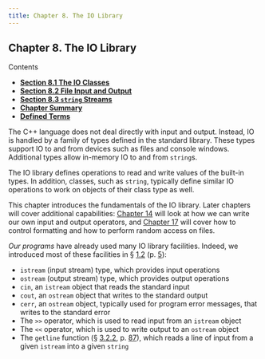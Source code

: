 ```yaml
---
title: Chapter 8. The IO Library
---
```


<h2 id="filepos2071768">Chapter 8. The IO Library</h2>
<p>Contents</p><ul><li><strong><a href="083-8.1._the_io_classes.html#filepos2076693">Section 8.1 The IO Classes</a></strong></li><li><strong><a href="084-8.2._file_input_and_output.html#filepos2111869">Section 8.2 File Input and Output</a></strong></li><li><strong><a href="085-8.3._string_streams.html#filepos2143868">Section 8.3 <code>string</code> Streams</a></strong></li><li><strong><a href="086-chapter_summary.html#filepos2163240">Chapter Summary</a></strong></li><li><strong><a href="087-defined_terms.html#filepos2165565">Defined Terms</a></strong></li></ul>

<p>The C++ language does not deal directly with input and output. Instead, IO is handled by a family of types defined in the standard library. These types support IO to and from devices such as files and console windows. Additional types allow in-memory IO to and from <code>string</code>s.</p>
<p>The IO library defines operations to read and write values of the built-in types. In addition, classes, such as <code>string</code>, typically define similar IO operations to work on objects of their class type as well.</p>
<p>This chapter introduces the fundamentals of the IO library. Later chapters will cover additional capabilities: <a href="129-chapter_14._overloaded_operations_and_conversions.html#filepos3544393">Chapter 14</a> will look at how we can write our own input and output operators, and <a href="162-chapter_17._specialized_library_facilities.html#filepos4563206">Chapter 17</a> will cover how to control formatting and how to perform random access on files.</p>
<p><a id="filepos2074082"></a><em>Our programs</em> have already used many IO library facilities. Indeed, we introduced most of these facilities in § <a href="012-1.2._a_first_look_at_inputoutput.html#filepos136281">1.2</a> (p. <a href="012-1.2._a_first_look_at_inputoutput.html#filepos136281">5</a>):</p>
<ul><li><code>istream</code> (input stream) type, which provides input operations</li><li><code>ostream</code> (output stream) type, which provides output operations</li><li><code>cin</code>, an <code>istream</code> object that reads the standard input</li><li><code>cout</code>, an <code>ostream</code> object that writes to the standard output</li><li><code>cerr</code>, an <code>ostream</code> object, typically used for program error messages, that writes to the standard error</li><li>The <code>&gt;&gt;</code> operator, which is used to read input from an <code>istream</code> object</li><li>The <code>&lt;&lt;</code> operator, which is used to write output to an <code>ostream</code> object</li><li>The <code>getline</code> function (§ <a href="031-3.2._library_string_type.html#filepos659212">3.2.2</a>, p. <a href="031-3.2._library_string_type.html#filepos659212">87</a>), which reads a line of input from a given <code>istream</code> into a given <code>string</code></li></ul>
